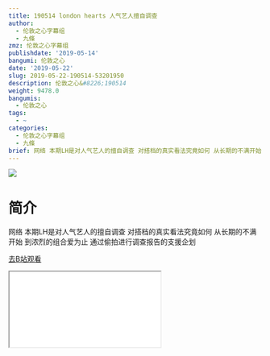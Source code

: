 ```yaml
---
title: 190514 london hearts 人气艺人擅自调查
author:
  - 伦敦之心字幕组
  - 九條
zmz: 伦敦之心字幕组
publishdate: '2019-05-14'
bangumi: 伦敦之心
date: '2019-05-22'
slug: 2019-05-22-190514-53201950
description: 伦敦之心&#8226;190514
weight: 9478.0
bangumis:
  - 伦敦之心
tags:
  - ~
categories:
  - 伦敦之心字幕组
  - 九條
brief: 网络 本期LH是对人气艺人的擅自调查 对搭档的真实看法究竟如何 从长期的不满开始 到浓烈的组合爱为止 通过偷拍进行调查报告的支援企划
---
```

![](https://raw.githubusercontent.com/tcgriffith/owaraisite/master/static/tmpimg/caf604deb3a8fbcfe13611bca4e86a8a79af5e88.jpg.480.jpg)
# 简介  
网络
本期LH是对人气艺人的擅自调查 对搭档的真实看法究竟如何 从长期的不满开始 到浓烈的组合爱为止 通过偷拍进行调查报告的支援企划  

[去B站观看](https://www.bilibili.com/video/av53201950/)
<div class ="resp-container"><iframe class="testiframe" src="//player.bilibili.com/player.html?aid=53201950"", scrolling="no", allowfullscreen="true" > </iframe></div> 
